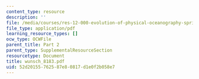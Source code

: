 ```yaml
---
content_type: resource
description: ''
file: /media/courses/res-12-000-evolution-of-physical-oceanography-spring-2007/52d20155762587e80817d1e0f2b058e7_wunsch_8183.pdf
file_type: application/pdf
learning_resource_types: []
ocw_type: OCWFile
parent_title: Part 2
parent_type: SupplementalResourceSection
resourcetype: Document
title: wunsch_8183.pdf
uid: 52d20155-7625-87e8-0817-d1e0f2b058e7
---
```

